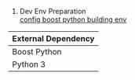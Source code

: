 1. Dev Env Preparation\
[config boost python building env](https://www.boost.org/build/doc/html/bbv2/overview/configuration.html)

| External Dependency |
|---------------------|
| Boost Python        |
| Python 3            |
